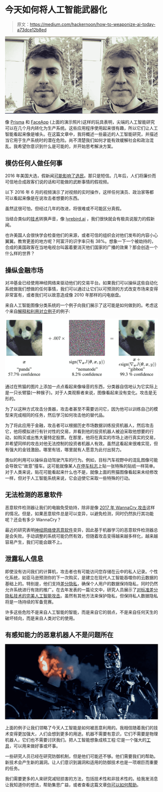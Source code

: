 # 今天如何将人工智能武器化

> 原文：<https://medium.com/hackernoon/how-to-weaponize-ai-today-a73dce12b8ed>

![](img/9994a931d5f275c764bf44d91cb6ad15.png)

像 [Prisma](https://prisma-ai.com/) 和 [FaceApp](https://www.faceapp.com/) (上面的演示照片)这样的玩具表明，尖端的人工智能研究可以在几个月内转化为生产系统。这些应用程序使用起来很有趣，所以它们让人工智能看起来像是噱头。在这篇文章中，我将概述一些最近的人工智能研究，并描述当它用于生产系统时的潜在危险。尚不清楚我们如何才能有效缓解社会和政治混乱。我希望你意识到什么是可能的，并开始思考解决方案。

## 模仿任何人做任何事

2016 年美国大选，假新闻[可能影响了选民](https://web.stanford.edu/~gentzkow/research/fakenews.pdf)。那只是短信。几年后，人们将廉价而可信地合成政客们说的话和可能做的武断事情的假视频。

以下 2016 年 6 月的视频演示了对视频的实时操作，这样任何演员、政治家等都可以看起来像是在说攻击者想要的东西。

虽然这很可怕，但经过几年的改进，将很难或不可能区分真假。

当结合类似的[技术](https://hackernoon.com/tagged/technology)转换声音，像 [lyrebird.ai](http://lyrebird.ai) ，我们很快就会有极具说服力的假新闻。

也许美国人会很快学会检查他们的来源，或者可信的组织会对他们发布的内容小心翼翼。教育更差的地方呢？阿富汗的识字率只有 38%。想象一下一个被劫持的，合成的美国政客在当地电视台叫嚣着要消灭他们国家的广播的效果？那会创造一个什么样的世界？

## 操纵金融市场

对冲基金已经使用神经网络来驱动他们的交易平台。如果我们可以操纵这些自动化系统做我们想做的任何事情，我们可以通过让它们以可预测的方式改变市场来变得非常富有，或者我们可以故意造成像 2010 年那样的闪电崩盘。

来自人工智能图像分类系统的一个例子向我们展示了这可能是如何做到的。考虑这个来自[解释和利用对立例子](https://arxiv.org/abs/1412.6572)的例子:

![](img/3a29a25681fe0f33762fb55c368d54c3.png)

通过在熊猫的图片上添加一点点看起来像噪音的东西，分类器自信地认为它实际上是一只长臂猿(一种猴子)。对于人类观察者来说，图像看起来没有变化。攻击是无形的。

为了以这种方式攻击分类器，攻击者甚至不需要访问它，因为他可以训练自己的模型来完成相同的任务，然后学习如何攻击他的替代品。

为了将此应用于金融，攻击者可以根据历史市场数据训练投资机器人，然后攻击它，他将模拟进行有针对性的交易，并看到他的投资机器人被迫采取他想要的行动，如购买或出售大量特定股票。在那里，他将在真实的市场上进行真实的交易，并希望同样的攻击对他无法控制的投资者机器人有效。虽然这看起来很难实现，但有强大的金钱激励。哪里有钱，哪里就有人愿意为此付出努力。

类似的利用可以操纵自动驾驶汽车的行为。例如，目标汽车视野中的混乱图像可能会导致它“故意”撞车。这可能就像某人[在停车标志](https://arxiv.org/abs/1602.02697)上贴一张特殊的贴纸一样简单。对于人类来说，贴花可能看起来什么也不是，就像上面的熊猫图像看起来未经修改一样，但对于人工智能系统来说，它会迫使它采取一些特殊的行动。

## 无法检测的恶意软件

恶意软件检测器让我们的电脑免受劫持，除非是像 [2017 年 WannaCry 攻击](https://en.wikipedia.org/wiki/WannaCry_ransomware_attack)这样的情况。但是，如果恶意软件总是可以变异，以避免检测，同时仍然执行其功能呢？还会有多少 WannaCry？

最近的研究表明[神经网络使恶意软件](https://arxiv.org/abs/1702.05983)变异，因此基于机器学习的恶意软件检测器总是会失败。手动调整的系统可能仍然有效，但随着攻击变得越来越多样化，越来越容易产生，我们可能会跟不上。

## 泄露私人信息

即使没有访问我们的计算机，攻击者也有可能访问您存储在云中的私人记录。个性化系统，如亚马逊预测你的下一次购买，是建立在现代人工智能吞噬你的云数据的基础上的。特别是，他们支持[差分隐私](https://en.wikipedia.org/wiki/Differential_privacy)，确保个人用户的数据保持隐私，同时仍然允许系统进行有效的推广。在去年发表的一篇论文中，研究人员展示了[对标准差分隐私技术的完美人工智能攻击](https://arxiv.org/pdf/1702.07464.pdf)。虽然有其他方法来保护隐私，但保持私人数据隐私将是一场持续的军备竞赛。

许多这些危险不是来自人工智能的智能，而是来自它的弱点，不是来自任何天生的破坏倾向，而是来自人类对它的使用。

## 有感知能力的恶意机器人不是问题所在

![](img/124a7361099c1da575d6d8d84263e0fb.png)

上面的例子让我们领略了今天人工智能是如何被恶意利用的。我相信随着我们的技术变得更加强大，人们会想到更多的用途。机器不需要有意识，它们不需要是物理机器人，它们也不需要讨厌我们。把人工智能想象成核工程:它是一个强大的[工具](https://hackernoon.com/tagged/tool)，可以用来做好事或坏事。

一些研究人员已经在研究防御机制，但是他们可能还不够。他们需要我们的帮助。新技术会产生新的漏洞。让人们意识到漏洞和适用的防御技术也是一项艰巨而重要的任务。

我们需要更多的人来研究减轻损害的方法，包括技术性和非技术性的。给我发消息让我知道你的想法，帮助集思广益，或者查看这篇文章[你可以如何帮助](https://80000hours.org/problem-profiles/positively-shaping-artificial-intelligence/)。